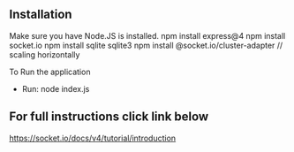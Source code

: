 ## Installation

Make sure you have Node.JS is installed.
npm install express@4
npm install socket.io
npm install sqlite sqlite3
npm install @socket.io/cluster-adapter // scaling horizontally

To Run the application

- Run: node index.js

## For full instructions click link below

https://socket.io/docs/v4/tutorial/introduction
